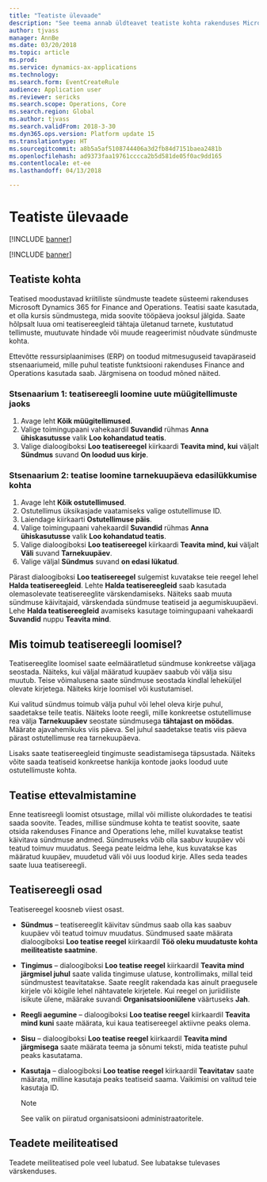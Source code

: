 ```yaml
---
title: "Teatiste ülevaade"
description: "See teema annab üldteavet teatiste kohta rakenduses Microsoft Dynamics 365 for Finance and Operations. Teatisi saate kasutada, et olla kursis sündmustega, mida soovite tööpäeva jooksul jälgida."
author: tjvass
manager: AnnBe
ms.date: 03/20/2018
ms.topic: article
ms.prod: 
ms.service: dynamics-ax-applications
ms.technology: 
ms.search.form: EventCreateRule
audience: Application user
ms.reviewer: sericks
ms.search.scope: Operations, Core
ms.search.region: Global
ms.author: tjvass
ms.search.validFrom: 2018-3-30
ms.dyn365.ops.version: Platform update 15
ms.translationtype: HT
ms.sourcegitcommit: a8b5a5af5108744406a3d2fb84d7151baea2481b
ms.openlocfilehash: ad9373faa19761cccca2b5d581de05f0ac9dd165
ms.contentlocale: et-ee
ms.lasthandoff: 04/13/2018

---
```


# <a name="alerts-overview"></a>Teatiste ülevaade

[!INCLUDE [banner](../includes/banner.md)]

[!INCLUDE [banner](../includes/pre-release.md)]

## <a name="about-alerts"></a>Teatiste kohta
Teatised moodustavad kriitiliste sündmuste teadete süsteemi rakenduses Microsoft Dynamics 365 for Finance and Operations. Teatisi saate kasutada, et olla kursis sündmustega, mida soovite tööpäeva jooksul jälgida. Saate hõlpsalt luua omi teatisereegleid tähtaja ületanud tarnete, kustutatud tellimuste, muutuvate hindade või muude reageerimist nõudvate sündmuste kohta.

Ettevõtte ressursiplaanimises (ERP) on toodud mitmesuguseid tavapäraseid stsenaariumeid, mille puhul teatiste funktsiooni rakenduses Finance and Operations kasutada saab. Järgmisena on toodud mõned näited.

### <a name="scenario-1-create-an-alert-rule-for-new-sales-orders"></a>Stsenaarium 1: teatisereegli loomine uute müügitellimuste jaoks
1. Avage leht **Kõik müügitellimused**.
2. Valige toimingupaani vahekaardil **Suvandid** rühmas **Anna ühiskasutusse** valik **Loo kohandatud teatis**.
3. Valige dialoogiboksi **Loo teatisereegel** kiirkaardi **Teavita mind, kui** väljalt **Sündmus** suvand **On loodud uus kirje**.

### <a name="scenario-2-create-an-alert-rule-for-postponement-of-a-delivery-date"></a>Stsenaarium 2: teatise loomine tarnekuupäeva edasilükkumise kohta
1. Avage leht **Kõik ostutellimused**.
2. Ostutellimus üksikasjade vaatamiseks valige ostutellimuse ID.
3. Laiendage kiirkaarti **Ostutellimuse päis**.
4. Valige toimingupaani vahekaardil **Suvandid** rühmas **Anna ühiskasutusse** valik **Loo kohandatud teatis**.
5. Valige dialoogiboksi **Loo teatisereegel** kiirkaardi **Teavita mind, kui** väljalt **Väli** suvand **Tarnekuupäev**.
6. Valige väljal **Sündmus** suvand **on edasi lükatud**.
    
Pärast dialoogiboksi **Loo teatisereegel** sulgemist kuvatakse teie reegel lehel **Halda teatisereegleid**. Lehte **Halda teatisereegleid** saab kasutada olemasolevate teatisereeglite värskendamiseks. Näiteks saab muuta sündmuse käivitajaid, värskendada sündmuse teatiseid ja aegumiskuupäevi. Lehe **Halda teatisereegleid** avamiseks kasutage toimingupaani vahekaardi **Suvandid** nuppu **Teavita mind**.

## <a name="what-occurs-when-an-alert-rule-is-created"></a>Mis toimub teatisereegli loomisel?
Teatisereeglite loomisel saate eelmääratletud sündmuse konkreetse väljaga seostada. Näiteks, kui väljal määratud kuupäev saabub või välja sisu muutub. Teise võimalusena saate sündmuse seostada kindlal leheküljel olevate kirjetega. Näiteks kirje loomisel või kustutamisel.

Kui valitud sündmus toimub välja puhul või lehel oleva kirje puhul, saadetakse teile teatis. Näiteks loote reegli, mille konkreetse ostutellimuse rea välja **Tarnekuupäev** seostate sündmusega **tähtajast on möödas**. Määrate ajavahemikuks viis päeva. Sel juhul saadetakse teatis viis päeva pärast ostutellimuse rea tarnekuupäeva.

Lisaks saate teatisereegleid tingimuste seadistamisega täpsustada. Näiteks võite saada teatiseid konkreetse hankija kontode jaoks loodud uute ostutellimuste kohta.

## <a name="preparing-for-an-alert"></a>Teatise ettevalmistamine
Enne teatisreegli loomist otsustage, millal või milliste olukordades te teatisi saada soovite. Teades, millise sündmuse kohta te teatist soovite, saate otsida rakenduses Finance and Operations lehe, millel kuvatakse teatist käivitava sündmuse andmed. Sündmuseks võib olla saabuv kuupäev või teatud toimuv muudatus. Seega peate leidma lehe, kus kuvatakse kas määratud kuupäev, muudetud väli või uus loodud kirje. Alles seda teades saate luua teatisereegli.

## <a name="components-of-an-alert-rule"></a>Teatisereegli osad
Teatisereegel koosneb viiest osast.

- **Sündmus** – teatisereeglit käivitav sündmus saab olla kas saabuv kuupäev või teatud toimuv muudatus. Sündmused saate määrata dialoogiboksi **Loo teatise reegel** kiirkaardil **Töö oleku muudatuste kohta meiliteatiste saatmine**.
- **Tingimus** – dialoogiboksi **Loo teatise reegel** kiirkaardil **Teavita mind järgmisel juhul** saate valida tingimuse ulatuse, kontrollimaks, millal teid sündmustest teavitatakse. Saate reeglit rakendada kas ainult praegusele kirjele või kõigile lehel nähtavatele kirjetele. Kui reegel on juriidiliste isikute ülene, määrake suvandi **Organisatsiooniülene** väärtuseks **Jah**.
- **Reegli aegumine** – dialoogiboksi **Loo teatise reegel** kiirkaardil **Teavita mind kuni** saate määrata, kui kaua teatisereegel aktiivne peaks olema.
- **Sisu** – dialoogiboksi **Loo teatise reegel** kiirkaardil **Teavita mind järgmisega** saate määrata teema ja sõnumi teksti, mida teatiste puhul peaks kasutatama.
- **Kasutaja** – dialoogiboksi **Loo teatise reegel** kiirkaardil **Teavitatav** saate määrata, milline kasutaja peaks teatiseid saama. Vaikimisi on valitud teie kasutaja ID.

    > [!NOTE]
    > See valik on piiratud organisatsiooni administraatoritele.

## <a name="email-notifications-from-alerts"></a>Teadete meiliteatised
Teadete meiliteatised pole veel lubatud. See lubatakse tulevases värskenduses.

